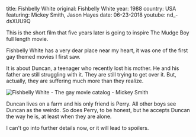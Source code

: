 title: Fishbelly White
original: Fishbelly White
year: 1988
country: USA
featuring: Mickey Smith, Jason Hayes
date: 06-23-2018
youtube: nd_-dsXUU9Q

This is the short film that five years later is going to inspire The Mudge Boy full length movie.

Fishbelly White has a very dear place near my heart, it was one of the first gay themed movies I first saw.

It is about Duncan, a teenager who recently lost his mother. He and his father are still struggling with it. They are still trying to get over it. But, actually, they are suffering much more than they realize.

![Fishbelly White - The gay movie catalog - Mickey Smith]({filename}/images/marlonkittel.gif)

Duncan lives on a farm and his only friend is Perry. All other boys see Duncan as the weirdo. So does Perry, to be honest, but he accepts Duncan the way he is, at least when they are alone.

I can't go into further details now, or it will lead to spoilers.

 

 

 

 